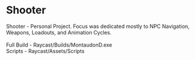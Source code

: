 # Shooter
Shooter - Personal Project. Focus was dedicated mostly to NPC Navigation, Weapons, Loadouts, and Animation Cycles.
<br />
<br /> Full Build - Raycast/Builds/MontaudonD.exe
<br /> Scripts - Raycast/Assets/Scripts

